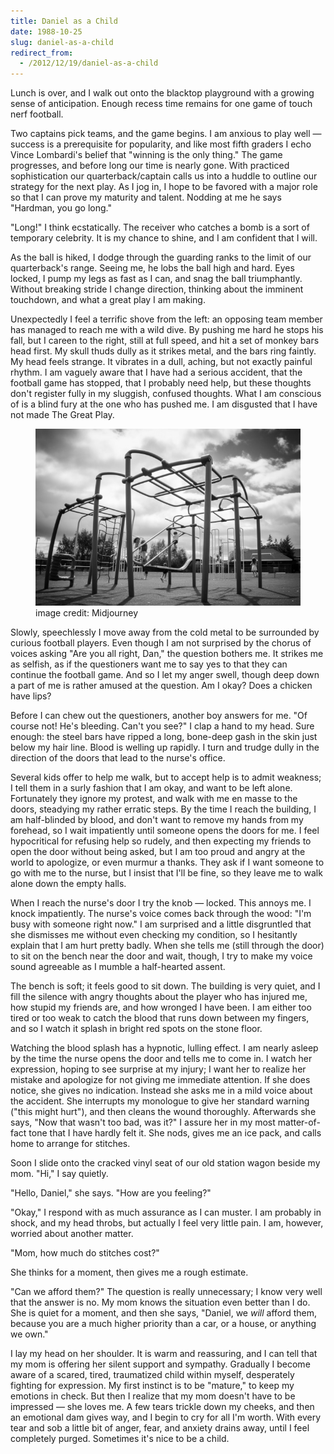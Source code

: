 ```yaml
---
title: Daniel as a Child
date: 1988-10-25
slug: daniel-as-a-child
redirect_from:
  - /2012/12/19/daniel-as-a-child
---
```


Lunch is over, and I walk out onto the blacktop playground with a growing sense of anticipation. Enough recess time remains for one game of touch nerf football.

Two captains pick teams, and the game begins. I am anxious to play well &mdash; success is a prerequisite for popularity, and like most fifth graders I echo Vince Lombardi's belief that "winning is the only thing." The game progresses, and before long our time is nearly gone. With practiced sophistication our quarterback/captain calls us into a huddle to outline our strategy for the next play. As I jog in, I hope to be favored with a major role so that I can prove my maturity and talent. Nodding at me he says "Hardman, you go long."

"Long!" I think ecstatically. The receiver who catches a bomb is a sort of temporary celebrity. It is my chance to shine, and I am confident that I will.

As the ball is hiked, I dodge through the guarding ranks to the limit of our quarterback's range. Seeing me, he lobs the ball high and hard. Eyes locked, I pump my legs as fast as I can, and snag the ball triumphantly. Without breaking stride I change direction, thinking about the imminent touchdown, and what a great play I am making.

Unexpectedly I feel a terrific shove from the left: an opposing team member has managed to reach me with a wild dive. By pushing me hard he stops his fall, but I careen to the right, still at full speed, and hit a set of monkey bars head first. My skull thuds dully as it strikes metal, and the bars ring faintly. My head feels strange. It vibrates in a dull, aching, but not exactly painful rhythm. I am vaguely aware that I have had a serious accident, that the football game has stopped, that I probably need help, but these thoughts don't register fully in my sluggish, confused thoughts. What I am conscious of is a blind fury at the one who has pushed me. I am disgusted that I have not made The Great Play.

<figure><img src="assets/monkey-bars.jpg" /><figcaption>image credit: Midjourney</figcaption></figure>

Slowly, speechlessly I move away from the cold metal to be surrounded by curious football players. Even though I am not surprised by the chorus of voices asking "Are you all right, Dan," the question bothers me. It strikes me as selfish, as if the questioners want me to say yes to that they can continue the football game. And so I let my anger swell, though deep down a part of me is rather amused at the question. Am I okay? Does a chicken have lips?

Before I can chew out the questioners, another boy answers for me. "Of course not! He's bleeding. Can't you see?" I clap a hand to my head. Sure enough: the steel bars have ripped a long, bone-deep gash in the skin just below my hair line. Blood is welling up rapidly. I turn and trudge dully in the direction of the doors that lead to the nurse's office.

Several kids offer to help me walk, but to accept help is to admit weakness; I tell them in a surly fashion that I am okay, and want to be left alone. Fortunately they ignore my protest, and walk with me en masse to the doors, steadying my rather erratic steps. By the time I reach the building, I am half-blinded by blood, and don't want to remove my hands from my forehead, so I wait impatiently until someone opens the doors for me. I feel hypocritical for refusing help so rudely, and then expecting my friends to open the door without being asked, but I am too proud and angry at the world to apologize, or even murmur a thanks. They ask if I want someone to go with me to the nurse, but I insist that I'll be fine, so they leave me to walk alone down the empty halls.

When I reach the nurse's door I try the knob &mdash; locked. This annoys me. I knock impatiently. The nurse's voice comes back through the wood: "I'm busy with someone right now." I am surprised and a little disgruntled that she dismisses me without even checking my condition, so I hesitantly explain that I am hurt pretty badly. When she tells me (still through the door) to sit on the bench near the door and wait, though, I try to make my voice sound agreeable as I mumble a half-hearted assent.

The bench is soft; it feels good to sit down. The building is very quiet, and I fill the silence with angry thoughts about the player who has injured me, how stupid my friends are, and how wronged I have been. I am either too tired or too weak to catch the blood that runs down between my fingers, and so I watch it splash in bright red spots on the stone floor.

Watching the blood splash has a hypnotic, lulling effect. I am nearly asleep by the time the nurse opens the door and tells me to come in. I watch her expression, hoping to see surprise at my injury; I want her to realize her mistake and apologize for not giving me immediate attention. If she does notice, she gives no indication. Instead she asks me in a mild voice about the accident. She interrupts my monologue to give her standard warning ("this might hurt"), and then cleans the wound thoroughly. Afterwards she says, "Now that wasn't too bad, was it?" I assure her in my most matter-of-fact tone that I have hardly felt it. She nods, gives me an ice pack, and calls home to arrange for stitches.

Soon I slide onto the cracked vinyl seat of our old station wagon beside my mom. "Hi," I say quietly.

"Hello, Daniel," she says. "How are you feeling?"

"Okay," I respond with as much assurance as I can muster. I am probably in shock, and my head throbs, but actually I feel very little pain. I am, however, worried about another matter.

"Mom, how much do stitches cost?"

She thinks for a moment, then gives me a rough estimate.

"Can we afford them?" The question is really unnecessary; I know very well that the answer is no. My mom knows the situation even better than I do. She is quiet for a moment, and then she says, "Daniel, we <em>will</em> afford them, because you are a much higher priority than a car, or a house, or anything we own."

I lay my head on her shoulder. It is warm and reassuring, and I can tell that my mom is offering her silent support and sympathy. Gradually I become aware of a scared, tired, traumatized child within myself, desperately fighting for expression. My first instinct is to be "mature," to keep my emotions in check. But then I realize that my mom doesn't have to be impressed &mdash; she loves me. A few tears trickle down my cheeks, and then an emotional dam gives way, and I begin to cry for all I'm worth. With every tear and sob a little bit of anger, fear, and anxiety drains away, until I feel completely purged. Sometimes it's nice to be a child.
